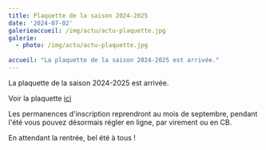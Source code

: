 ```yaml
---
title: Plaquette de la saison 2024-2025
date: '2024-07-02'
galerieaccueil: /img/actu/actu-plaquette.jpg
galerie:
  - photo: /img/actu/actu-plaquette.jpg
 
accueil: "La plaquette de la saison 2024-2025 est arrivée."
---
```

La plaquette de la saison 2024-2025 est arrivée.

 Voir la plaquette [ici](https://pslm.fr/img/actu/plaquette-2024-2025.pdf)

Les permanences d'inscription reprendront au mois de septembre, pendant l'été vous pouvez désormais régler en ligne, par virement ou en CB.

En attendant la rentrée, bel été à tous !